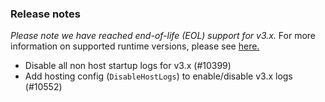 ### Release notes
<!-- Please add your release notes in the following format:
- My change description (#PR)
-->
*Please note we have reached end-of-life (EOL) support for v3.x.* For more information on supported runtime versions, please see [here.](https://learn.microsoft.com/en-us/azure/azure-functions/functions-versions?tabs=v4&pivots=programming-language-csharp)

- Disable all non host startup logs for v3.x (#10399)
- Add hosting config (`DisableHostLogs`) to enable/disable v3.x logs (#10552)